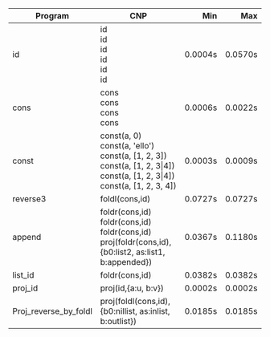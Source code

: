 Program | CNP | Min | Max
--- | --- | ---: | ---:
id | id<br/>id<br/>id<br/>id<br/>id<br/>id | 0.0004s | 0.0570s
cons | cons<br/>cons<br/>cons<br/>cons | 0.0006s | 0.0022s
const | const(a, 0)<br/>const(a, 'ello')<br/>const(a, [1, 2, 3])<br/>const(a, [1, 2, 3\|4])<br/>const(a, [1, 2, 3\|4])<br/>const(a, [1, 2, 3, 4]) | 0.0003s | 0.0009s
reverse3 | foldl(cons,id) | 0.0727s | 0.0727s
append | foldr(cons,id)<br/>foldr(cons,id)<br/>foldr(cons,id)<br/>proj(foldr(cons,id),{b0:list2, as:list1, b:appended}) | 0.0367s | 0.1180s
list_id | foldr(cons,id) | 0.0382s | 0.0382s
proj_id | proj(id,{a:u, b:v}) | 0.0002s | 0.0002s
Proj_reverse_by_foldl | proj(foldl(cons,id),{b0:nillist, as:inlist, b:outlist}) | 0.0185s | 0.0185s
